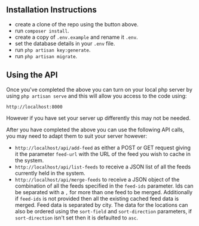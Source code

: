 ## Installation Instructions

- create a clone of the repo using the button above.
- run `composer install`.
- create a copy of `.env.example` and rename it `.env`.
- set the database details in your `.env` file.
- run `php artisan key:generate`.
- run `php artisan migrate`.

## Using the API

Once you've completed the above you can turn on your local php server by using
`php artisan serve` and this will allow you access to the code using:

`http://localhost:8000`

However if you have set your server up differently this may not be needed.

After you have completed the above you can use the following API calls, you may
need to adapt them to suit your server however:

- `http://localhost/api/add-feed` as either a POST or GET request giving it the
parameter `feed-url` with the URL of the feed you wish to cache in the system.
- `http://localhost/api/list-feeds` to receive a JSON list of all the feeds
currently held in the system.
- `http://localhost/api/merge-feeds` to receive a JSON object of the combination
of all the feeds specified in the `feed-ids` parameter. Ids can be separated
with a `,` for more than one feed to be merged. Additionally if `feed-ids` is
not provided then all the existing cached feed data is merged. Feed data is
separated by city. The data for the locations can also be ordered using the
`sort-field` and `sort-direction` parameters, if `sort-direction` isn't set then
it is defaulted to `asc`.
